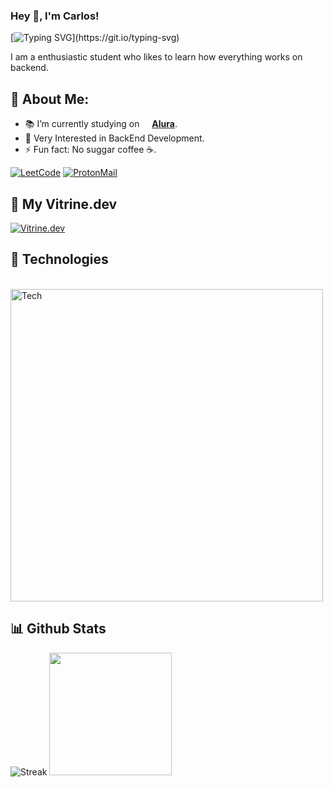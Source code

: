 

### Hey 👋, I'm Carlos!

[![Typing SVG](https://readme-typing-svg.demolab.com?font=Fira+Code&pause=1000&color=52C800&width=435&lines=Backend+Developer.)](https://git.io/typing-svg)

I am a enthusiastic student who likes to learn how everything works on backend.

<a id="about-me"></a>
## 🧐 About Me:
- 📚 I’m currently studying on <img height="12" width="12" src="https://i.ibb.co/9VWYSqw/rounded-in-photoretrica.png"> [**Alura**](https://www.alura.com.br/).
- 📝 Very Interested in BackEnd Development.
- ⚡ Fun fact: No suggar coffee ☕️.

[![LeetCode](https://img.shields.io/badge/-LeetCode-FFA116?style=for-the-badge&logo=LeetCode&logoColor=black)](https://leetcode.com/end223/) [![ProtonMail](https://img.shields.io/badge/ProtonMail-8B89CC?style=for-the-badge&logo=protonmail&logoColor=white)](mailto:cutegothvampire@proton.me)

<a id="Vitrine.dev"></a>
## 🌌 My Vitrine.dev 

[![Vitrine.dev](https://i.ibb.co/HnX32mz/188927548-c627858f-5e22-4373-b6fc-f9bd26c5195f.png)](https://cursos.alura.com.br/vitrinedev/end223)

<a id="Technologies"></a>
## 🔨 Technologies
<div style="display: inline_block"><br>
  <img align="center" alt="Tech" width="500" src="https://i.ibb.co/Cm4vxWL/ok.png">

</div>

<a id="github-stats"></a>

## 📊 Github Stats

![Streak](https://github-readme-streak-stats.herokuapp.com/?user=end223&theme=merko) <img src="https://github-readme-stats.vercel.app/api/top-langs/?username=end223&theme=merko" height="196">
